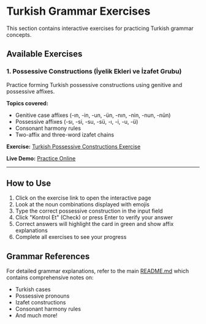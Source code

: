 # Turkish Grammar Exercises

This section contains interactive exercises for practicing Turkish grammar concepts.

## Available Exercises

### 1. Possessive Constructions (İyelik Ekleri ve İzafet Grubu)

Practice forming Turkish possessive constructions using genitive and possessive affixes.

**Topics covered:**
- Genitive case affixes (-ın, -in, -un, -ün, -nın, -nin, -nun, -nün)
- Possessive affixes (-sı, -si, -su, -sü, -ı, -i, -u, -ü)
- Consonant harmony rules
- Two-affix and three-word izafet chains

**Exercise:** [Turkish Possessive Constructions Exercise](./turkish-possessive-constructions-exercise.html)

**Live Demo:** [Practice Online](https://dmitriik.github.io/Turkish-language/turkish-possessive-constructions-exercise.html)

---

## How to Use

1. Click on the exercise link to open the interactive page
2. Look at the noun combinations displayed with emojis
3. Type the correct possessive construction in the input field
4. Click "Kontrol Et" (Check) or press Enter to verify your answer
5. Correct answers will highlight the card in green and show affix explanations
6. Complete all exercises to see your progress

## Grammar References

For detailed grammar explanations, refer to the main [README.md](./README.md) which contains comprehensive notes on:
- Turkish cases
- Possessive pronouns
- Izafet constructions
- Consonant harmony rules
- And much more!
